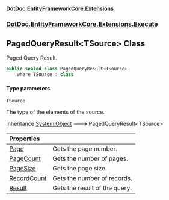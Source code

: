 #### [DotDoc\.EntityFrameworkCore\.Extensions](Home.md 'Home')
### [DotDoc\.EntityFrameworkCore\.Extensions\.Execute](DotDoc.EntityFrameworkCore.Extensions.Execute.md 'DotDoc\.EntityFrameworkCore\.Extensions\.Execute')

## PagedQueryResult\<TSource\> Class

Paged Query Result\.

```csharp
public sealed class PagedQueryResult<TSource>
    where TSource : class
```
#### Type parameters

<a name='DotDoc.EntityFrameworkCore.Extensions.Execute.PagedQueryResult_TSource_.TSource'></a>

`TSource`

The type of the elements of the source\.

Inheritance [System\.Object](https://learn.microsoft.com/en-us/dotnet/api/system.object 'System\.Object') &#129106; PagedQueryResult\<TSource\>

| Properties | |
| :--- | :--- |
| [Page](PagedQueryResult_TSource_.Page.md 'DotDoc\.EntityFrameworkCore\.Extensions\.Execute\.PagedQueryResult\<TSource\>\.Page') | Gets the page number\. |
| [PageCount](PagedQueryResult_TSource_.PageCount.md 'DotDoc\.EntityFrameworkCore\.Extensions\.Execute\.PagedQueryResult\<TSource\>\.PageCount') | Gets the number of pages\. |
| [PageSize](PagedQueryResult_TSource_.PageSize.md 'DotDoc\.EntityFrameworkCore\.Extensions\.Execute\.PagedQueryResult\<TSource\>\.PageSize') | Gets the page size\. |
| [RecordCount](PagedQueryResult_TSource_.RecordCount.md 'DotDoc\.EntityFrameworkCore\.Extensions\.Execute\.PagedQueryResult\<TSource\>\.RecordCount') | Gets the number of records\. |
| [Result](PagedQueryResult_TSource_.Result.md 'DotDoc\.EntityFrameworkCore\.Extensions\.Execute\.PagedQueryResult\<TSource\>\.Result') | Gets the result of the query\. |
